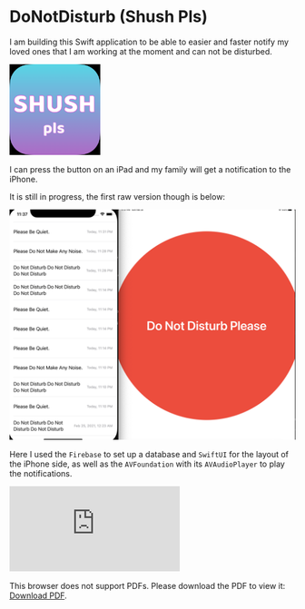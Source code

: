 # DoNotDisturb (Shush Pls)

I am building this Swift application to be able to easier and faster notify my loved ones that I am working at the moment and can not be disturbed.

<img src="images/Icon.png" alt="Icon of the project" width = "160">

I can press the button on an iPad and my family will get a notification to the iPhone.

It is still in progress, the first raw version though is below: 

<img src="images/ProgressLevelScreenShot.png" alt="Icon of the project">

Here I used the `Firebase` to set up a database and `SwiftUI` for the layout of the iPhone side, as well as the `AVFoundation` with its `AVAudioPlayer` to play the notifications.

<object data="http://yoursite.com/the.pdf" type="application/pdf" width="700px" height="700px">
    <embed src="http://yoursite.com/the.pdf">
        <p>This browser does not support PDFs. Please download the PDF to view it: <a href="http://yoursite.com/the.pdf">Download PDF</a>.</p>
    </embed>
</object>
